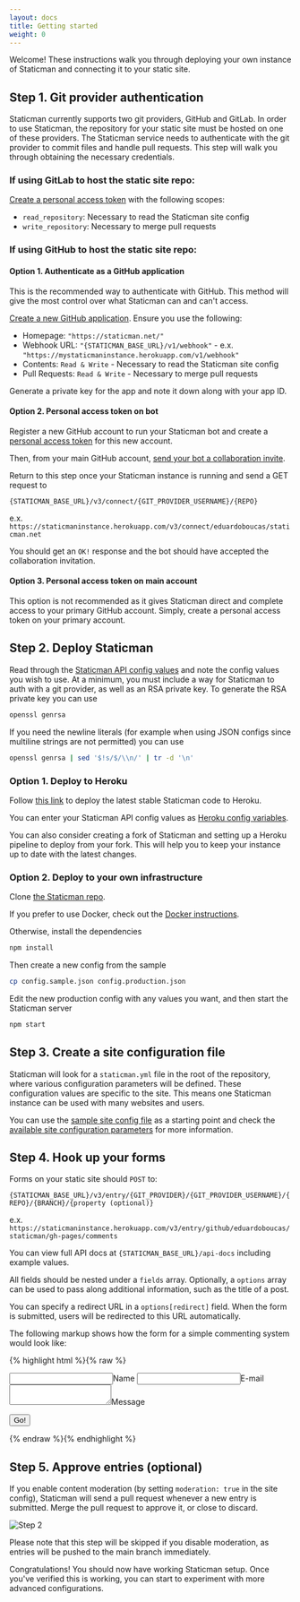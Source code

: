 ```yaml
---
layout: docs
title: Getting started
weight: 0
---
```

Welcome! These instructions walk you through deploying your own instance of Staticman and connecting it to your static site.

## Step 1. Git provider authentication

Staticman currently supports two git providers, GitHub and GitLab. In order to use Staticman, the repository for your static site must be hosted on one of these providers. The Staticman service needs to authenticate with the git provider to commit files and handle pull requests. This step will walk you through obtaining the necessary credentials.

### **If using GitLab to host the static site repo:**

[Create a personal access token](https://docs.gitlab.com/ee/user/profile/personal_access_tokens.html#creating-a-personal-access-token) with the following scopes:

  - `read_repository`: Necessary to read the Staticman site config
  - `write_repository`: Necessary to merge pull requests

### **If using GitHub to host the static site repo:**

#### **Option 1. Authenticate as a GitHub application**

This is the recommended way to authenticate with GitHub. This method will give the most control over what Staticman can and can't access.

[Create a new GitHub application](https://docs.github.com/en/free-pro-team@latest/developers/apps/creating-a-github-app). Ensure you use the following:

  - Homepage: `"https://staticman.net/"`
  - Webhook URL: `"{STATICMAN_BASE_URL}/v1/webhook"` - e.x. `"https://mystaticmaninstance.herokuapp.com/v1/webhook"`
  - Contents: `Read & Write` - Necessary to read the Staticman site config
  - Pull Requests: `Read & Write` - Necessary to merge pull requests

Generate a private key for the app and note it down along with your app ID.

#### **Option 2. Personal access token on bot**

Register a new GitHub account to run your Staticman bot and create a [personal access token](https://docs.github.com/en/free-pro-team@latest/github/authenticating-to-github/creating-a-personal-access-token) for this new account.

Then, from your main GitHub account, [send your bot a collaboration invite](https://docs.github.com/en/free-pro-team@latest/github/setting-up-and-managing-your-github-user-account/inviting-collaborators-to-a-personal-repository).


Return to this step once your Staticman instance is running and send a GET request to

`{STATICMAN_BASE_URL}/v3/connect/{GIT_PROVIDER_USERNAME}/{REPO}`

e.x. `https://staticmaninstance.herokuapp.com/v3/connect/eduardoboucas/staticman.net`

You should get an `OK!` response and the bot should have accepted the collaboration invitation.

#### **Option 3. Personal access token on main account**

This option is not recommended as it gives Staticman direct and complete access to your primary GitHub account. Simply, create a personal access token on your primary account.

## Step 2. Deploy Staticman

Read through the [Staticman API config values](https://staticman.net/docs/api) and note the config values you wish to use. At a minimum, you must include a way for Staticman to auth with a git provider, as well as an RSA private key. To generate the RSA private key you can use 

``` bash
openssl genrsa
```

If you need the newline literals (for example when using JSON configs since multiline strings are not permitted) you can use

``` bash
openssl genrsa | sed '$!s/$/\\n/' | tr -d '\n'
```

### **Option 1. Deploy to Heroku**

Follow [this link](https://heroku.com/deploy?template=https://github.com/eduardoboucas/staticman/tree/master) to deploy the latest stable Staticman code to Heroku.

You can enter your Staticman API config values as [Heroku config variables](https://devcenter.heroku.com/articles/config-vars).

You can also consider creating a fork of Staticman and setting up a Heroku pipeline to deploy from your fork. This will help you to keep your instance up to date with the latest changes.

### **Option 2. Deploy to your own infrastructure**

Clone [the Staticman repo](https://github.com/eduardoboucas/staticman.git).

If you prefer to use Docker, check out the [Docker instructions](https://github.com/eduardoboucas/staticman/blob/master/docs/docker.md).

Otherwise, install the dependencies

``` bash
npm install
```

Then create a new config from the sample

``` bash
cp config.sample.json config.production.json
```

Edit the new production config with any values you want, and then start the Staticman server

``` bash
npm start
```

## Step 3. Create a site configuration file

Staticman will look for a `staticman.yml` file in the root of the repository, where various configuration parameters will be defined. These configuration values are specific to the site. This means one Staticman instance can be used with many websites and users.

You can use the [sample site config file](https://github.com/eduardoboucas/staticman/blob/master/staticman.sample.yml) as a starting point and check the [available site configuration parameters](/docs/configuration) for more information.

## Step 4. Hook up your forms

Forms on your static site should `POST` to:

`{STATICMAN_BASE_URL}/v3/entry/{GIT_PROVIDER}/{GIT_PROVIDER_USERNAME}/{REPO}/{BRANCH}/{property (optional)}`

e.x. `https://staticmaninstance.herokuapp.com/v3/entry/github/eduardoboucas/staticman/gh-pages/comments`

You can view full API docs at `{STATICMAN_BASE_URL}/api-docs` including example values.

All fields should be nested under a `fields` array. Optionally, a `options` array can be used to pass along additional information, such as the title of a post.

You can specify a redirect URL in a `options[redirect]` field. When the form is submitted, users will be redirected to this URL automatically.

The following markup shows how the form for a simple commenting system would look like:

{% highlight html %}{% raw %}
<form method="POST" action="https://api.staticman.net/v3/entry/github/eduardoboucas/staticman/gh-pages/comments">
  <input name="options[redirect]" type="hidden" value="https://my-site.com">
  <!-- e.g. "2016-01-02-this-is-a-post" -->
  <input name="options[slug]" type="hidden" value="{{ page.slug }}">
  <label><input name="fields[name]" type="text">Name</label>
  <label><input name="fields[email]" type="email">E-mail</label>
  <label><textarea name="fields[message]"></textarea>Message</label>
  
  <button type="submit">Go!</button>
</form>
{% endraw %}{% endhighlight %}

## Step 5. Approve entries (optional)

If you enable content moderation (by setting `moderation: true` in the site config), Staticman will send a pull request whenever a new entry is submitted. Merge the pull request to approve it, or close to discard.

![Step 2](/assets/images/get-started/step2.png)

Please note that this step will be skipped if you disable moderation, as entries will be pushed to the main branch immediately.

Congratulations! You should now have working Staticman setup. Once you've verified this is working, you can start to experiment with more advanced configurations.
